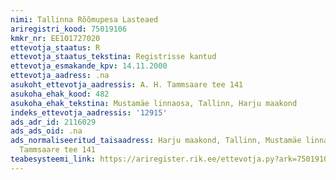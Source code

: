 ```yaml
---
nimi: Tallinna Rõõmupesa Lasteaed
ariregistri_kood: 75019106
kmkr_nr: EE101727020
ettevotja_staatus: R
ettevotja_staatus_tekstina: Registrisse kantud
ettevotja_esmakande_kpv: 14.11.2000
ettevotja_aadress: .na
asukoht_ettevotja_aadressis: A. H. Tammsaare tee 141
asukoha_ehak_kood: 482
asukoha_ehak_tekstina: Mustamäe linnaosa, Tallinn, Harju maakond
indeks_ettevotja_aadressis: '12915'
ads_adr_id: 2116029
ads_ads_oid: .na
ads_normaliseeritud_taisaadress: Harju maakond, Tallinn, Mustamäe linnaosa, A. H.
  Tammsaare tee 141
teabesysteemi_link: https://ariregister.rik.ee/ettevotja.py?ark=75019106&ref=rekvisiidid
---
```

